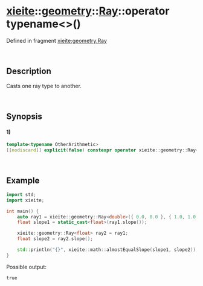 # [xieite](../../../../../../xieite.md)\:\:[geometry](../../../../../../geometry.md)\:\:[Ray<Arithmetic>](../../../../ray.md)\:\:operator typename\<\>\(\)
Defined in fragment [xieite:geometry.Ray](../../../../../../../src/geometry/ray.cpp)

&nbsp;

## Description
Casts one ray type to another.

&nbsp;

## Synopsis
#### 1)
```cpp
template<typename OtherArithmetic>
[[nodiscard]] explicit(false) constexpr operator xieite::geometry::Ray<OtherArithmetic>() const noexcept;
```

&nbsp;

## Example
```cpp
import std;
import xieite;

int main() {
    auto ray1 = xieite::geometry::Ray<double>({ 0.0, 0.0 }, { 1.0, 1.0 });
    float slope1 = static_cast<float>(ray1.slope());

    xieite::geometry::Ray<float> ray2 = ray1;
    float slope2 = ray2.slope();

    std::println("{}", xieite::math::almostEqualSlope(slope1, slope2));
}
```
Possible output:
```
true
```
